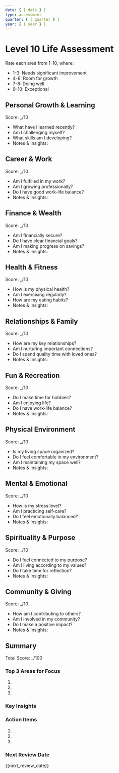 ```yaml
---
date: { { date } }
type: assessment
quarter: { { quarter } }
year: { { year } }
---
```


# Level 10 Life Assessment

Rate each area from 1-10, where:

- 1-3: Needs significant improvement
- 4-6: Room for growth
- 7-8: Doing well
- 9-10: Exceptional

## Personal Growth & Learning

Score: \_/10

- What have I learned recently?
- Am I challenging myself?
- What skills am I developing?
- Notes & Insights:

## Career & Work

Score: \_/10

- Am I fulfilled in my work?
- Am I growing professionally?
- Do I have good work-life balance?
- Notes & Insights:

## Finance & Wealth

Score: \_/10

- Am I financially secure?
- Do I have clear financial goals?
- Am I making progress on savings?
- Notes & Insights:

## Health & Fitness

Score: \_/10

- How is my physical health?
- Am I exercising regularly?
- How are my eating habits?
- Notes & Insights:

## Relationships & Family

Score: \_/10

- How are my key relationships?
- Am I nurturing important connections?
- Do I spend quality time with loved ones?
- Notes & Insights:

## Fun & Recreation

Score: \_/10

- Do I make time for hobbies?
- Am I enjoying life?
- Do I have work-life balance?
- Notes & Insights:

## Physical Environment

Score: \_/10

- Is my living space organized?
- Do I feel comfortable in my environment?
- Am I maintaining my space well?
- Notes & Insights:

## Mental & Emotional

Score: \_/10

- How is my stress level?
- Am I practicing self-care?
- Do I feel emotionally balanced?
- Notes & Insights:

## Spirituality & Purpose

Score: \_/10

- Do I feel connected to my purpose?
- Am I living according to my values?
- Do I take time for reflection?
- Notes & Insights:

## Community & Giving

Score: \_/10

- How am I contributing to others?
- Am I involved in my community?
- Do I make a positive impact?
- Notes & Insights:

## Summary

Total Score: \_/100

### Top 3 Areas for Focus

1.
2.
3.

### Key Insights

### Action Items

1.
2.
3.

### Next Review Date

{{next_review_date}}
